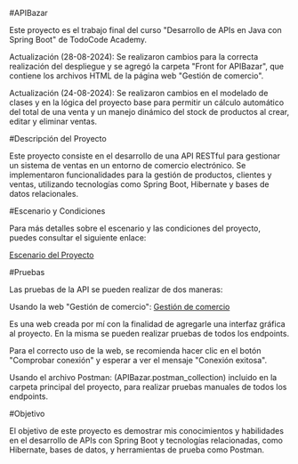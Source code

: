 #APIBazar

Este proyecto es el trabajo final del curso "Desarrollo de APIs en Java con Spring Boot" de TodoCode Academy.

Actualización (28-08-2024): Se realizaron cambios para la correcta realización del despliegue y se agregó la carpeta "Front for APIBazar", que contiene los archivos HTML de la página web "Gestión de comercio".

Actualización (24-08-2024): Se realizaron cambios en el modelado de clases y en la lógica del proyecto base para permitir un cálculo automático del total de una venta y un manejo dinámico del stock de productos al crear, editar y eliminar ventas.

#Descripción del Proyecto

Este proyecto consiste en el desarrollo de una API RESTful para gestionar un sistema de ventas en un entorno de comercio electrónico. Se implementaron funcionalidades para la gestión de productos, clientes y ventas, utilizando tecnologías como Spring Boot, Hibernate y bases de datos relacionales.

#Escenario y Condiciones

Para más detalles sobre el escenario y las condiciones del proyecto, puedes consultar el siguiente enlace:

[Escenario del Proyecto](https://todocodeacademy.com/archivos/ProyectoFinalTodoCodeSpringBootCom1.pdf#toolbar=0)

#Pruebas

Las pruebas de la API se pueden realizar de dos maneras:

Usando la web "Gestión de comercio": [Gestión de comercio](https://frontforapibazar.onrender.com/index.html)

Es una web creada por mí con la finalidad de agregarle una interfaz gráfica al proyecto. En la misma se pueden realizar pruebas de todos los endpoints.

Para el correcto uso de la web, se recomienda hacer clic en el botón "Comprobar conexión" y esperar a ver el mensaje "Conexión exitosa".

Usando el archivo Postman: (APIBazar.postman_collection) incluido en la carpeta principal del proyecto, para realizar pruebas manuales de todos los endpoints.

#Objetivo

El objetivo de este proyecto es demostrar mis conocimientos y habilidades en el desarrollo de APIs con Spring Boot y tecnologías relacionadas, como Hibernate, bases de datos, y herramientas de prueba como Postman.

